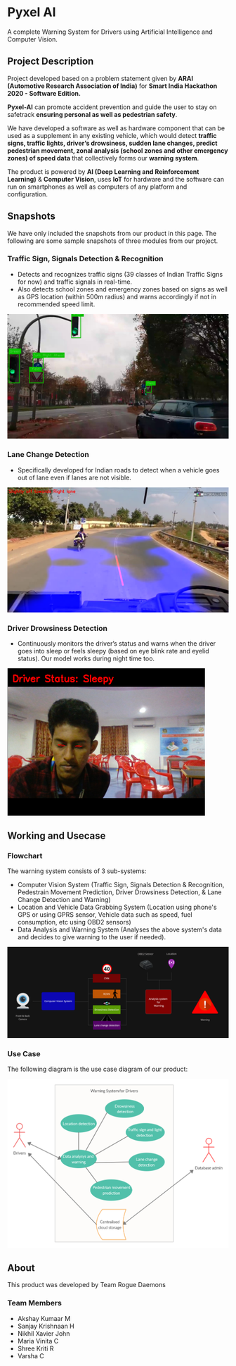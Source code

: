 # Pyxel AI

A complete Warning System for Drivers using Artificial Intelligence and Computer Vision.

## Project Description

Project developed based on a problem statement given by **ARAI (Automotive Research Association of India)** for **Smart India Hackathon 2020 - Software Edition.**

**Pyxel-AI** can promote accident prevention and guide the user to stay on safetrack **ensuring personal as well as pedestrian safety**.

We have developed a software as well as hardware component that can be used as a supplement in any existing vehicle, which would detect **traffic signs, traffic lights, driver’s drowsiness, sudden lane changes, predict pedestrian movement, zonal analysis (school zones and other emergency zones) of speed data** that collectively forms our **warning system**. 

The product is powered by **AI (Deep Learning and Reinforcement Learning)** & **Computer Vision**, uses **IoT** for hardware and the software can run on smartphones as well as computers of any platform and configuration.

## Snapshots

We have only included the snapshots from our product in this page. The following are some sample snapshots of three modules from our project. 

### Traffic Sign, Signals Detection & Recognition

* Detects and recognizes traffic signs (39 classes of Indian Traffic Signs for now) and traffic signals in real-time.
* Also detects school zones and emergency zones based on signs as well as GPS location (within 500m radius)  and warns accordingly if not in recommended speed  limit.

![Traffic Sign and Light](images/traffic.png)

### Lane Change Detection

* Specifically developed for Indian roads to detect when a vehicle goes out of lane even if lanes are not visible.

![Lane Change](images/lane.png)

### Driver Drowsiness Detection

* Continuously monitors the driver’s status and warns when the driver goes into sleep or feels sleepy (based on eye blink rate and eyelid status).  Our model works during night time too.

![Drowsiness](images/drowsy.png)

## Working and Usecase

### Flowchart

The warning system consists of 3 sub-systems:

* Computer Vision System (Traffic Sign, Signals Detection & Recognition, Pedestrain Movement Prediction, Driver Drowsiness Detection, & Lane Change Detection and Warning)
* Location and Vehicle Data Grabbing System (Location using phone's GPS or using GPRS sensor, Vehicle data such as speed, fuel consumption, etc using OBD2 sensors)
* Data Analysis and Warning System (Analyses the above system's data and decides to give warning to the user if needed).

![Flow Chart](images/flow.png)

### Use Case 

The following diagram is the use case diagram of our product:

![Use Case](images/use_case.png)

## About

This product was developed by Team Rogue Daemons

### Team Members

* Akshay Kumaar M
* Sanjay Krishnaan H
* Nikhil Xavier John
* Maria Vinita C
* Shree Kriti R
* Varsha C